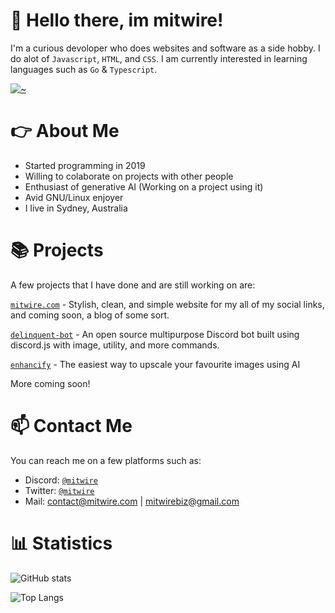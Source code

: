 # 👋 Hello there, im mitwire! 
I'm a curious devoloper who does websites and software as a side hobby. I do alot of `Javascript`, `HTML`, and `CSS`. I am currently interested in learning languages such as `Go` & `Typescript`.

[![~](https://spotify-github-profile.vercel.app/api/view?uid=gsrim9cqizslza8dz1wv21h07&cover_image=true&theme=default&show_offline=false&background_color=121212&interchange=false)](https://github.com/kittinan/spotify-github-profile)
# 👉 About Me
+ Started programming in 2019
+ Willing to colaborate on projects with other people
+ Enthusiast of generative AI (Working on a project using it)
+ Avid GNU/Linux enjoyer
+ I live in Sydney, Australia
# 📚 Projects
A few projects that I have done and are still working on are:

[`mitwire.com`](https://github.com/mitwire/mitwire.com) - Stylish, clean, and simple website for my all of my social links, and coming soon, a blog of some sort.

[`delinquent-bot`](https://github.com/mitwire/delinquent-bot) - An open source multipurpose Discord bot built using discord.js with image, utility, and more commands.

[`enhancify`](https://github.com/mitwire/enhancify) - The easiest way to upscale your favourite images using AI

More coming soon!


# 📫 Contact Me
You can reach me on a few platforms such as:
- Discord: [`@mitwire`](https://discordapp.com/users/629358391877435412)
- Twitter: [`@mitwire`](https://twitter.com/mitwire)
- Mail: contact@mitwire.com | mitwirebiz@gmail.com

# 📊 Statistics
![GitHub stats](https://github-readme-stats.vercel.app/api?username=mitwire&show_icons=true&theme=radical)

 ![Top Langs](https://github-readme-stats.vercel.app/api/top-langs/?username=mitwire&theme=radical)
 
 <img src="https://komarev.com/ghpvc/?username=mitwire" alt="" align="center" />





